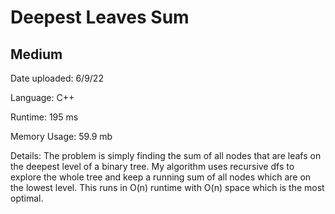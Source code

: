 
# Deepest Leaves Sum

## Medium

Date uploaded: 6/9/22

Language: C++

Runtime: 195 ms

Memory Usage: 59.9 mb

Details: The problem is simply finding the sum of all nodes that are leafs on the deepest level of a binary tree. My algorithm uses recursive dfs to explore the whole tree and keep a running sum of all nodes which are on the lowest level. This runs in O(n) runtime with O(n) space which is the most optimal.
